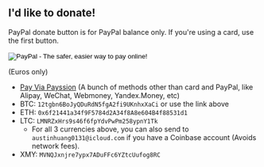 ## I'd like to donate!
PayPal donate button is for PayPal balance only. If you're using a card, use the first button.

<form action="/" method="POST">
<script
  src="https://checkout.stripe.com/checkout.js" class="stripe-button"
  data-key="pk_live_o7kbLlhuzupC2wNseCuevUjY"
  data-label="Donate $1 CAD"
  data-panel-label="Donate"
  data-amount="100"
  data-currency="CAD"
  data-name="0131 Bot Services"
  data-description="$1 CAD of donation"
  data-image="https://stripe.com/img/documentation/checkout/marketplace.png"
  data-locale="auto"
  data-zip-code="true">
</script>
</form>

<form action="https://www.paypal.com/cgi-bin/webscr" method="post" target="_top">
<input type="hidden" name="cmd" value="_s-xclick">
<input type="hidden" name="hosted_button_id" value="X5F25CULLN2GU">
<input type="image" src="https://www.paypalobjects.com/en_US/i/btn/btn_donate_LG.gif" border="0" name="submit" alt="PayPal - The safer, easier way to pay online!">
<img alt="" border="0" src="https://www.paypalobjects.com/en_US/i/scr/pixel.gif" width="1" height="1">
</form>

<script src="https://liberapay.com/~18025/widgets/receiving.js"></script> (Euros only)

* <a  href='https://www.payssion.com/checkout/5942a5d395ee858f' target='_blank'>Pay Via Payssion</a> (A bunch of methods other than card and PayPal, like Alipay, WeChat, Webmoney, Yandex.Money, etc)
* BTC: `12tgbn6BoJyQDuRdN5fgA2fi9UKnhxXaCi` or use the link above
* ETH: `0x6f21441a34f9F5784d2A34f8A8e604B4f88531d1`
* LTC: `LMNRZxHrs9s46f6fpYdvPwPm258ypnY1Tk`
  * For all 3 currencies above, you can also send to `austinhuang0131@icloud.com` if you have a Coinbase account (Avoids network fees).
* XMY: `MVNQJxnjre7ypx7ADuFFc6YZtcUufog8RC`
